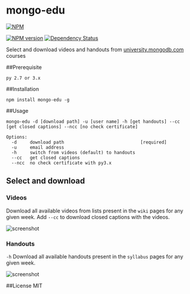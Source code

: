 mongo-edu
=========

[![NPM](https://nodei.co/npm/mongo-edu.png?compact=true)](https://nodei.co/npm/mongo-edu/)

[![NPM version](https://badge.fury.io/js/mongo-edu.png)](http://badge.fury.io/js/mongo-edu)
[![Dependency Status](https://gemnasium.com/przemyslawpluta/mongo-edu.png)](https://gemnasium.com/przemyslawpluta/mongo-edu)

Select and download videos and handouts from [university.mongodb.com](https://university.mongodb.com) courses

##Prerequisite

```
py 2.7 or 3.x
```

##Installation

```
npm install mongo-edu -g
```

##Usage

```
mongo-edu -d [download path] -u [user name] -h [get handouts] --cc [get closed captions] --ncc [no check certificate]

Options:
  -d     download path                             [required]
  -u     email address
  -h     switch from videos (default) to handouts
  --cc   get closed captions
  --ncc  no check certificate with py3.x
```

## Select and download

### Videos

Download all available videos from lists present in the `wiki` pages for any given week. Add `--cc` to download closed captions with the videos.

![screenshot](https://raw.github.com/przemyslawpluta/mongo-edu/gh-pages/images/me-videos-update.gif)

### Handouts

`-h` Download all available handouts present in the `syllabus` pages for any given week.

![screenshot](https://raw.github.com/przemyslawpluta/mongo-edu/gh-pages/images/me-handouts-update.gif)


##License
MIT